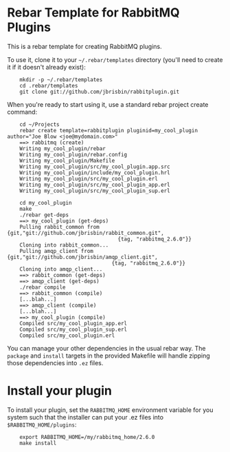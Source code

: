 # Rebar Template for RabbitMQ Plugins

This is a rebar template for creating RabbitMQ plugins.

To use it, clone it to your `~/.rebar/templates` directory (you'll need to 
create it if it doesn't already exist):

		mkdir -p ~/.rebar/templates
		cd .rebar/templates
		git clone git://github.com/jbrisbin/rabbitplugin.git

When you're ready to start using it, use a standard rebar project create command:

		cd ~/Projects
		rebar create template=rabbitplugin pluginid=my_cool_plugin author="Joe Blow <joe@mydomain.com>"
		==> rabbitmq (create)
		Writing my_cool_plugin/rebar
		Writing my_cool_plugin/rebar.config
		Writing my_cool_plugin/Makefile
		Writing my_cool_plugin/src/my_cool_plugin.app.src
		Writing my_cool_plugin/include/my_cool_plugin.hrl
		Writing my_cool_plugin/src/my_cool_plugin.erl
		Writing my_cool_plugin/src/my_cool_plugin_app.erl
		Writing my_cool_plugin/src/my_cool_plugin_sup.erl
		
		cd my_cool_plugin
		make
		./rebar get-deps
		==> my_cool_plugin (get-deps)
		Pulling rabbit_common from {git,"git://github.com/jbrisbin/rabbit_common.git",
		                                {tag, "rabbitmq_2.6.0"}}
		Cloning into rabbit_common...
		Pulling amqp_client from {git,"git://github.com/jbrisbin/amqp_client.git",
		                              {tag, "rabbitmq_2.6.0"}}
		Cloning into amqp_client...
		==> rabbit_common (get-deps)
		==> amqp_client (get-deps)
		./rebar compile
		==> rabbit_common (compile)
		[...blah...]
		==> amqp_client (compile)
		[...blah...]
		==> my_cool_plugin (compile)
		Compiled src/my_cool_plugin_app.erl
		Compiled src/my_cool_plugin_sup.erl
		Compiled src/my_cool_plugin.erl

You can manage your other dependencies in the usual rebar way. The `package` and `install` targets 
in the provided Makefile will handle zipping those dependencies into `.ez` files.

# Install your plugin

To install your plugin, set the `RABBITMQ_HOME` environment variable for you system such that 
the installer can put your .ez files into `$RABBITMQ_HOME/plugins`:

		export RABBITMQ_HOME=/my/rabbitmq_home/2.6.0
		make install